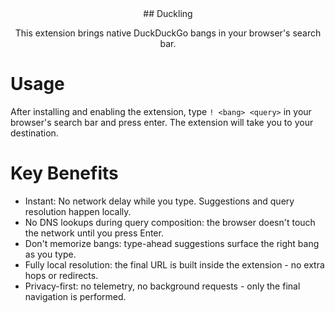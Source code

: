 <div align="center">
## Duckling

This extension brings native DuckDuckGo bangs in your browser's search bar.

</div>

# Usage

After installing and enabling the extension, type `! <bang> <query>` in your browser's search bar and press enter. The extension will take you to your destination.

# Key Benefits

* Instant: No network delay while you type. Suggestions and query resolution happen locally.
* No DNS lookups during query composition: the browser doesn't touch the network until you press Enter.
* Don't memorize bangs: type-ahead suggestions surface the right bang as you type.
* Fully local resolution: the final URL is built inside the extension - no extra hops or redirects.
* Privacy-first: no telemetry, no background requests - only the final navigation is performed.